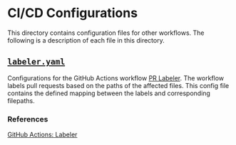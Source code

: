# CI/CD Configurations
This directory contains configuration files for other workflows.
The following is a description of each file in this directory.

## [`labeler.yaml`](./labeler.yaml)
Configurations for the GitHub Actions workflow [PR Labeler](../workflows/labeler.yaml).
The workflow labels pull requests based on the paths of the affected files.
This config file contains the defined mapping between the labels and corresponding filepaths.
### References 
[GitHub Actions: Labeler](https://github.com/actions/labeler)